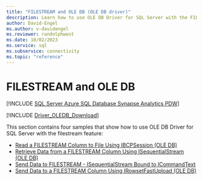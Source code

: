 ```yaml
---
title: "FILESTREAM and OLE DB (OLE DB driver)"
description: Learn how to use OLE DB Driver for SQL Server with the FILESTREAM feature with the four examples in this section.
author: David-Engel
ms.author: v-davidengel
ms.reviewer: randolphwest
ms.date: 10/02/2023
ms.service: sql
ms.subservice: connectivity
ms.topic: "reference"
---
```

# FILESTREAM and OLE DB

[!INCLUDE [SQL Server Azure SQL Database Synapse Analytics PDW](../../../../includes/applies-to-version/sql-asdb-asdbmi-asa-pdw.md)]

[!INCLUDE [Driver_OLEDB_Download](../../../../includes/driver_oledb_download.md)]

This section contains four samples that show how to use OLE DB Driver for SQL Server with the filestream feature:

- [Read a FILESTREAM Column to File Using IBCPSession (OLE DB)](read-a-filestream-column-to-file-using-ibcpsession-ole-db.md)
- [Retrieve Data from a FILESTREAM Column Using ISequentialStream (OLE DB)](retrieve-data-from-a-filestream-column-using-isequentialstream-ole-db.md)
- [Send Data to FILESTREAM - ISequentialStream Bound to ICommandText](send-data-to-filestream-isequentialstream-bound-to-icommandtext.md)
- [Send Data to a FILESTREAM Column Using IRowsetFastUpload (OLE DB)](send-data-to-a-filestream-column-using-irowsetfastupload-ole-db.md)
